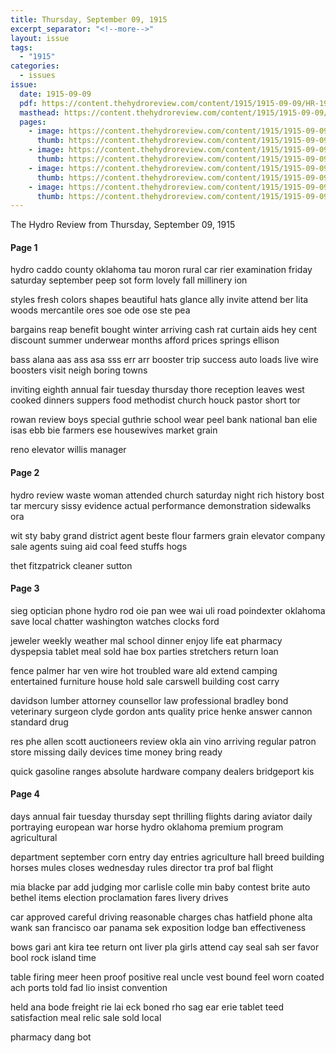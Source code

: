 ```yaml
---
title: Thursday, September 09, 1915
excerpt_separator: "<!--more-->"
layout: issue
tags:
  - "1915"
categories:
  - issues
issue:
  date: 1915-09-09
  pdf: https://content.thehydroreview.com/content/1915/1915-09-09/HR-1915-09-09.pdf
  masthead: https://content.thehydroreview.com/content/1915/1915-09-09/masthead/HR-1915-09-09.jpg
  pages:
    - image: https://content.thehydroreview.com/content/1915/1915-09-09/medium/HR-1915-09-09-01.jpg
      thumb: https://content.thehydroreview.com/content/1915/1915-09-09/thumbnails/HR-1915-09-09-01.jpg
    - image: https://content.thehydroreview.com/content/1915/1915-09-09/medium/HR-1915-09-09-02.jpg
      thumb: https://content.thehydroreview.com/content/1915/1915-09-09/thumbnails/HR-1915-09-09-02.jpg
    - image: https://content.thehydroreview.com/content/1915/1915-09-09/medium/HR-1915-09-09-03.jpg
      thumb: https://content.thehydroreview.com/content/1915/1915-09-09/thumbnails/HR-1915-09-09-03.jpg
    - image: https://content.thehydroreview.com/content/1915/1915-09-09/medium/HR-1915-09-09-04.jpg
      thumb: https://content.thehydroreview.com/content/1915/1915-09-09/thumbnails/HR-1915-09-09-04.jpg
---
```


The Hydro Review from Thursday, September 09, 1915

<!--more-->

<h4>Page 1</h4>
<p>hydro caddo county oklahoma tau moron rural car rier examination friday saturday september peep sot form lovely fall millinery ion</p>
<p>styles fresh colors shapes beautiful hats glance ally invite attend ber lita woods mercantile ores soe ode ose ste pea</p>
<p>bargains reap benefit bought winter arriving cash rat curtain aids hey cent discount summer underwear months afford prices springs ellison</p>
<p>bass alana aas ass asa sss err arr booster trip success auto loads live wire boosters visit neigh boring towns</p>
<p>inviting eighth annual fair tuesday thursday thore reception leaves west cooked dinners suppers food methodist church houck pastor short tor</p>
<p>rowan review boys special guthrie school wear peel bank national ban elie isas ebb bie farmers ese housewives market grain</p>
<p>reno elevator willis manager</p>
<h4>Page 2</h4>
<p>hydro review waste woman attended church saturday night rich history bost tar mercury sissy evidence actual performance demonstration sidewalks ora</p>
<p>wit sty baby grand district agent beste flour farmers grain elevator company sale agents suing aid coal feed stuffs hogs</p>
<p>thet fitzpatrick cleaner sutton</p>
<h4>Page 3</h4>
<p>sieg optician phone hydro rod oie pan wee wai uli road poindexter oklahoma save local chatter washington watches clocks ford</p>
<p>jeweler weekly weather mal school dinner enjoy life eat pharmacy dyspepsia tablet meal sold hae box parties stretchers return loan</p>
<p>fence palmer har ven wire hot troubled ware ald extend camping entertained furniture house hold sale carswell building cost carry</p>
<p>davidson lumber attorney counsellor law professional bradley bond veterinary surgeon clyde gordon ants quality price henke answer cannon standard drug</p>
<p>res phe allen scott auctioneers review okla ain vino arriving regular patron store missing daily devices time money bring ready</p>
<p>quick gasoline ranges absolute hardware company dealers bridgeport kis</p>
<h4>Page 4</h4>
<p>days annual fair tuesday thursday sept thrilling flights daring aviator daily portraying european war horse hydro oklahoma premium program agricultural</p>
<p>department september corn entry day entries agriculture hall breed building horses mules closes wednesday rules director tra prof bal flight</p>
<p>mia blacke par add judging mor carlisle colle min baby contest brite auto bethel items election proclamation fares livery drives</p>
<p>car approved careful driving reasonable charges chas hatfield phone alta wank san francisco oar panama sek exposition lodge ban effectiveness</p>
<p>bows gari ant kira tee return ont liver pla girls attend cay seal sah ser favor bool rock island time</p>
<p>table firing meer heen proof positive real uncle vest bound feel worn coated ach ports told fad lio insist convention</p>
<p>held ana bode freight rie lai eck boned rho sag ear erie tablet teed satisfaction meal relic sale sold local</p>
<p>pharmacy dang bot</p>
